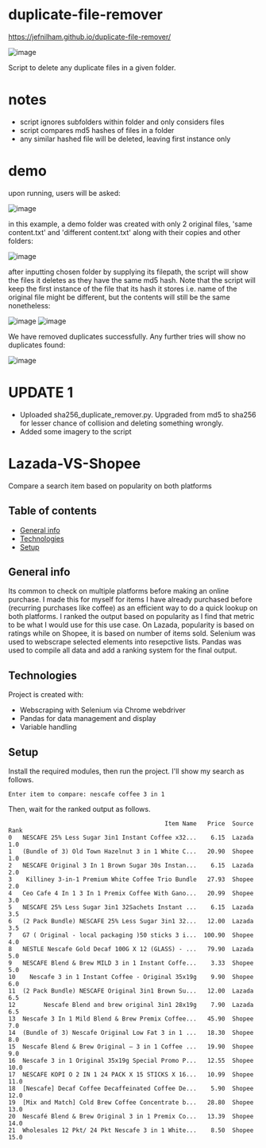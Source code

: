 # duplicate-file-remover
https://jefnilham.github.io/duplicate-file-remover/

![image](https://user-images.githubusercontent.com/39832806/155253240-c13cbc51-1fba-4082-9967-ab8eb2ada2cb.png)

Script to delete any duplicate files in a given folder. 

# notes
- script ignores subfolders within folder and only considers files
- script compares md5 hashes of files in a folder
- any similar hashed file will be deleted, leaving first instance only

# demo
upon running, users will be asked:

![image](https://user-images.githubusercontent.com/39832806/154663786-27b0aa41-a325-45ff-8a07-d65ed6d73ed0.png)

in this example, a demo folder was created with only 2 original files, 'same content.txt' and 'different content.txt' along with their copies and other folders:

![image](https://user-images.githubusercontent.com/39832806/154663192-349dc573-5a84-4318-91ac-480408574eff.png)

after inputting chosen folder by supplying its filepath, the script will show the files it deletes as they have the same md5 hash. Note that the script will keep the first instance of the file that its hash it stores i.e. name of the original file might be different, but the contents will still be the same nonetheless:

![image](https://user-images.githubusercontent.com/39832806/154663408-54312fe9-71c7-4640-9a4d-cfc5788688b0.png)
![image](https://user-images.githubusercontent.com/39832806/154664261-c638395d-542e-4529-9eac-01089be9eb67.png)

We have removed duplicates successfully. Any further tries will show no duplicates found:

![image](https://user-images.githubusercontent.com/39832806/154663510-28013475-d235-40cf-b3dd-9d3956dd4261.png)

# UPDATE 1
- Uploaded sha256_duplicate_remover.py. Upgraded from md5 to sha256 for lesser chance of collision and deleting something wrongly.
- Added some imagery to the script



# Lazada-VS-Shopee 
Compare a search item based on popularity on both platforms

## Table of contents
* [General info](#general-info)
* [Technologies](#technologies)
* [Setup](#setup)

## General info
Its common to check on multiple platforms before making an online purchase. I made this for myself for items I have already purchased before (recurring purchases like coffee) as an efficient way to do a quick lookup on both platforms. I ranked the output based on popularity as I find that metric to be what I would use for this use case. On Lazada, popularity is based on ratings while on Shopee, it is based on number of items sold. Selenium was used to webscrape selected elements into resepctive lists. Pandas was used to compile all data and add a ranking system for the final output.
	
## Technologies
Project is created with:
* Webscraping with Selenium via Chrome webdriver
* Pandas for data management and display
* Variable handling
	
## Setup
Install the required modules, then run the project. I'll show my search as follows.
```
Enter item to compare: nescafe coffee 3 in 1
```
Then, wait for the ranked output as follows.
```
                                            Item Name   Price  Source  Rank
0   NESCAFE 25% Less Sugar 3in1 Instant Coffee x32...    6.15  Lazada   1.0
1   (Bundle of 3) Old Town Hazelnut 3 in 1 White C...   20.90  Shopee   1.0
2   NESCAFE Original 3 In 1 Brown Sugar 30s Instan...    6.15  Lazada   2.0
3    Killiney 3-in-1 Premium White Coffee Trio Bundle   27.93  Shopee   2.0
4   Ceo Cafe 4 In 1 3 In 1 Premix Coffee With Gano...   20.99  Shopee   3.0
5   NESCAFE 25% Less Sugar 3in1 32Sachets Instant ...    6.15  Lazada   3.5
6   (2 Pack Bundle) NESCAFE 25% Less Sugar 3in1 32...   12.00  Lazada   3.5
7   G7 ( Original - local packaging )50 sticks 3 i...  100.90  Shopee   4.0
8   NESTLE Nescafe Gold Decaf 100G X 12 (GLASS) - ...   79.90  Lazada   5.0
9   NESCAFE Blend & Brew MILD 3 in 1 Instant Coffe...    3.33  Shopee   5.0
10    Nescafe 3 in 1 Instant Coffee - Original 35x19g    9.90  Shopee   6.0
11  (2 Pack Bundle) NESCAFE Original 3in1 Brown Su...   12.00  Lazada   6.5
12        Nescafe Blend and brew original 3in1 28x19g    7.90  Lazada   6.5
13  Nescafe 3 In 1 Mild Blend & Brew Premix Coffee...   45.90  Shopee   7.0
14  (Bundle of 3) Nescafe Original Low Fat 3 in 1 ...   18.30  Shopee   8.0
15  Nescafe Blend & Brew Original – 3 in 1 Coffee ...   19.90  Shopee   9.0
16  Nescafe 3 in 1 Original 35x19g Special Promo P...   12.55  Shopee  10.0
17  NESCAFE KOPI O 2 IN 1 24 PACK X 15 STICKS X 16...   10.99  Shopee  11.0
18  [Nescafe] Decaf Coffee Decaffeinated Coffee De...    5.90  Shopee  12.0
19  [Mix and Match] Cold Brew Coffee Concentrate b...   28.80  Shopee  13.0
20  Nescafé Blend & Brew Original 3 in 1 Premix Co...   13.39  Shopee  14.0
21  Wholesales 12 Pkt/ 24 Pkt Nescafe 3 in 1 White...    8.50  Shopee  15.0
```

